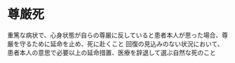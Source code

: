 # 尊厳死
 重篤な病状で、心身状態が自らの尊厳に反していると患者本人が思った場合、尊厳を守るために延命を止め、死に赴くこと
 回復の見込みのない状況において、患者本人の意思で必要以上の延命措置、医療を辞退して選ぶ自然な死のこと
